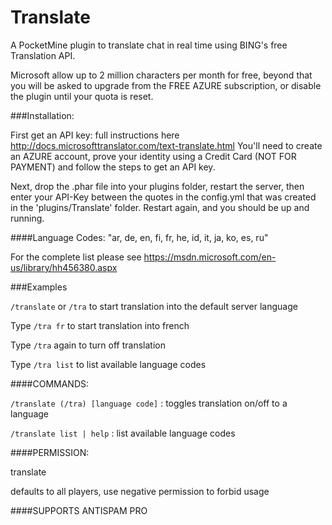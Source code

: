 # Translate

A PocketMine plugin to translate chat in real time using BING's free Translation API.

Microsoft allow up to 2 million characters per month for free, beyond that you will be asked
to upgrade from the FREE AZURE subscription, or disable the plugin until your quota is reset.

###Installation:

First get an API key: full instructions here http://docs.microsofttranslator.com/text-translate.html
You'll need to create an AZURE account, prove your identity using a Credit Card (NOT FOR PAYMENT)
and follow the steps to get an API key.

Next, drop the .phar file into your plugins folder, restart the server, then enter your API-Key between the quotes
in the config.yml that was created in the 'plugins/Translate' folder. Restart again, and you should be up and running.


####Language Codes:
"ar, de, en, fi, fr, he, id, it, ja, ko, es, ru"

For the complete list please see https://msdn.microsoft.com/en-us/library/hh456380.aspx

###Examples

```/translate``` or ```/tra``` to start translation into the default server language

Type ```/tra fr``` to start translation into french

Type ```/tra``` again to turn off translation

Type ```/tra list``` to list available language codes


####COMMANDS:

```/translate (/tra) [language code]``` : toggles translation on/off to a language

```/translate list | help``` : list available language codes


####PERMISSION:

translate

defaults to all players, use negative permission to forbid usage


####SUPPORTS ANTISPAM PRO